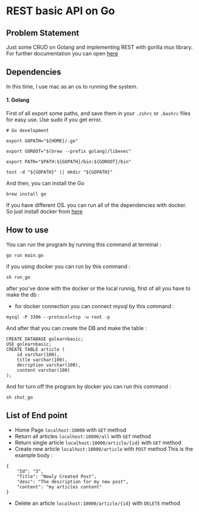 # REST basic API on Go

## Problem Statement
Just some CRUD on Golang and implementing REST with gorilla mux library. For further documentation you can open [here](https://tutorialedge.net/golang/creating-restful-api-with-golang/)

## Dependencies
In this time, I use mac as an os to running the system.

#### 1. Golang
First of all export some paths, and save them in your `.zshrc` or `.bashrc` files for easy use. Use sudo if you get error.

```
# Go development
```

```
export GOPATH="${HOME}/.go"
```

```
export GOROOT="$(brew --prefix golang)/libexec"
```

```
export PATH="$PATH:${GOPATH}/bin:${GOROOT}/bin"
```

```
test -d "${GOPATH}" || mkdir "${GOPATH}"
```

And then, you can install the Go
```
brew install go

```

If you have different OS. you can run all of the dependencies with docker. So just install docker from [here](https://docs.docker.com/install/)

## How to use
You can run the program by running this command at terminal :
```
go run main.go
```

if you using docker you can run by this command :
```
sh run_go
```

after you've done with the docker or the local runnig, first of all you have to make the db :
- for docker connection you can connect mysql by this command :
```
mysql -P 3306 --protocol=tcp -u root -p
```

And after that you can create the DB and make the table :
```
CREATE DATABASE golearnbasic;
USE golearnbasic;
CREATE TABLE article (
	id varchar(100),
	title varchar(100),
	decription varchar(100),
	content varchar(100)
);
```

And for turn off the program by docker you can run this command :
```
sh shut_go
```

## List of End point

- Home Page `localhost:10000` with `GET` method
- Return all articles `localhost:10000/all` with `GET` method
- Return single article `localhost:10000/article/{id}` with `GET` method
- Create new article `localhost:10000/article` with `POST` method 
This is the example body :
```
{
    "Id": "3", 
    "Title": "Newly Created Post", 
    "desc": "The description for my new post", 
    "content": "my articles content" 
}
```
- Delete an article `localhost:10000/article/{id}` with `DELETE` method
